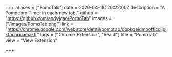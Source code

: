 +++
aliases = ["PomoTab"]
date = 2020-04-18T20:22:00Z
description = "A Pomodoro Timer in each new tab."
github = "https://github.com/andyjgao/PomoTab"
images = ["/images/PomoTab.png"]
link = "https://chrome.google.com/webstore/detail/pomotab/dbpkgeidmoofficdjjpikfachonamakh"
tags = ["Chrome Extension", "React"]
title = "PomoTab"
view = "View Extension"

+++
